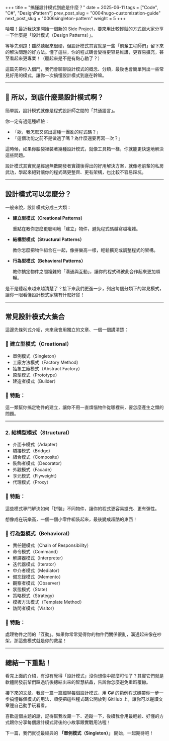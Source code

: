 +++
title = "搞懂設計模式到底是什麼？"
date = 2025-06-11
tags = ["Code", "C#", "DesignPattern"]
prev_post_slug = "0004hugo-customization-guide"
next_post_slug = "0006singleton-pattern"
weight = 5
+++


哈囉！最近我決定開始一個新的 Side Project，要來用比較輕鬆的方式跟大家分享一下什麼是「設計模式（Design Patterns）」。

等等先別跑！雖然聽起來很硬，但設計模式其實就是一些「前輩工程師們」留下來的解決問題的好方法。懂了這些，你的程式碼會變得更容易維護，更容易擴充，甚至看起來更專業！（聽起來是不是有點心動了？）

這篇先帶你入個門，我們會聊聊設計模式的概念、分類，最後也會簡單列出一些常見好用的模式，讓你一次搞懂設計模式到底在幹嘛。

---

## 🧐 所以，到底什麼是設計模式啊？

簡單說，設計模式就像是程式設計師之間的「共通語言」。

你一定有過這種經驗：

- 「欸，我怎麼又寫出這種一團亂的程式碼？」
- 「這個功能之前不是做過了嗎？為什麼還要再寫一次？」

這時候，如果你腦袋裡裝著幾種設計模式，就像工具箱一樣，你就能更快速地解決這些問題。

設計模式其實就是經過無數開發者實踐後得出的好用解決方案，就像老前輩的私房武功，學起來絕對讓你的程式碼更整齊、更有架構，也比較不容易踩坑。

---

## 設計模式可以怎麼分？

一般來說，設計模式分成三大類：

- **建立型模式（Creational Patterns）**
    
    重點在教你怎麼更聰明地「建立」物件，避免程式碼越寫越複雜。
    
- **結構型模式（Structural Patterns）**
    
    教你怎麼把物件組合在一起，像拼樂高一樣，輕鬆擴充或調整程式的架構。
    
- **行為型模式（Behavioral Patterns）**
    
    教你搞定物件之間複雜的「溝通與互動」，讓你的程式碼彼此合作起來更加順暢。
    

是不是聽起來越來越清楚了？接下來我們更進一步，列出每個分類下的常見模式，讓你一眼看懂設計模式家族有什麼好貨！

---

## 常見設計模式大集合

這邊先條列式介紹，未來我會用獨立的文章、一個一個講清楚：

### 🚀 建立型模式（Creational）

- 單例模式（Singleton）
- 工廠方法模式（Factory Method）
- 抽象工廠模式（Abstract Factory）
- 原型模式（Prototype）
- 建造者模式（Builder）

### 📌 特點：

這一類幫你搞定物件的建立，讓你不用一直煩惱物件從哪裡來，要怎麼產生之類的問題。

---

### 2. 結構型模式（Structural）

- 介面卡模式（Adapter）
- 橋接模式（Bridge）
- 組合模式（Composite）
- 裝飾者模式（Decorator）
- 外觀模式（Facade）
- 享元模式（Flyweight）
- 代理模式（Proxy）

### 📌 特點：

這些模式專門解決如何「拼裝」不同物件，讓你的程式更容易擴充、更有彈性。

想像成在玩樂高，一個一個小零件組裝起來，最後變成超酷的東西！

### 🚦 行為型模式（Behavioral）

- 責任鏈模式（Chain of Responsibility）
- 命令模式（Command）
- 解譯器模式（Interpreter）
- 迭代器模式（Iterator）
- 中介者模式（Mediator）
- 備忘錄模式（Memento）
- 觀察者模式（Observer）
- 狀態模式（State）
- 策略模式（Strategy）
- 模板方法模式（Template Method）
- 訪問者模式（Visitor）

### 📌 特點：

處理物件之間的「互動」。如果你常常覺得你的物件們關係很亂，溝通起來像在吵架，那這些模式就是你的救星！

---

## 總結一下重點！

看完上面的介紹，有沒有覺得「設計模式」沒你想像中那麼可怕了？其實它們就是軟體開發前輩們踩過坑後總結出來的智慧結晶，告訴你怎麼避免重蹈覆轍。

接下來的文章，我會一篇一篇細聊每個設計模式，用 **C#** 的範例程式碼帶你一步一步搞懂每個模式的用法，順便把這些程式碼公開放到 GitHub 上，讓你可以邊讀文章邊自己動手玩看看。

喜歡這個主題的話，記得幫我收藏一下、追蹤一下，後續我會用最輕鬆、好懂的方式跟你分享每個設計模式背後的小故事跟實戰用法喔！

下一篇，我們就從最經典的 **「單例模式（Singleton）」** 開始，一起期待吧！

